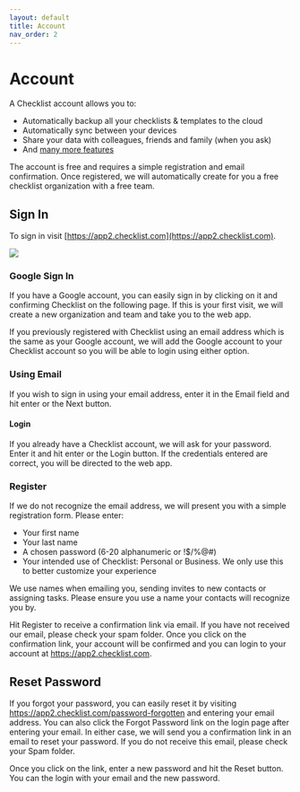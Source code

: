 ```yaml
---
layout: default
title: Account
nav_order: 2
---
```

# Account
A Checklist account allows you to:
* Automatically backup all your checklists & templates to the cloud
* Automatically sync between your devices
* Share your data with colleagues, friends and family (when you ask)
* And [many more features](https://checklist.com/features)

The account is free and requires a simple registration and email confirmation. Once registered, we will automatically create for you a free checklist organization with a free team. 

## Sign In
To sign in visit [https://app2.checklist.com](https://app2.checklist.com).

![](/assets/images/account/login.png)

### Google Sign In
If you have a Google account, you can easily sign in by clicking on it and confirming Checklist on the following page. If this is your first visit, we will create a new organization and team and take you to the web app.

If you previously registered with Checklist using an email address which is the same as your Google account, we will add the Google account to your Checklist account so you will be able to login using either option.

### Using Email
If you wish to sign in using your email address, enter it in the Email field and hit enter or the Next button.

#### Login
If you already have a Checklist account, we will ask for your password. Enter it and hit enter or the Login button. If the credentials entered are correct, you will be directed to the web app.

### Register
If we do not recognize the email address, we will present you with a simple registration form. Please enter:
* Your first name
* Your last name
* A chosen password (6-20 alphanumeric or !$/%@#)
* Your intended use of Checklist: Personal or Business. We only use this to better customize your experience

We use names when emailing you, sending invites to new contacts or assigning tasks. Please ensure you use a name your contacts will recognize you by.

Hit Register to receive a confirmation link via email. If you have not received our email, please check your spam folder. Once you click on the confirmation link, your account will be confirmed and you can login to your account at https://app2.checklist.com.

## Reset Password
If you forgot your password, you can easily reset it by visiting https://app2.checklist.com/password-forgotten and entering your email address. You can also click the Forgot Password link on the login page after entering your email. In either case, we will send you a confirmation link in an email to reset your password. If you do not receive this email, please check your Spam folder.

Once you click on the link, enter a new password and hit the Reset button. You can the login with your email and the new password.
